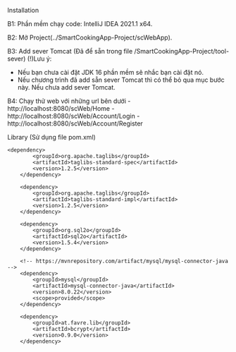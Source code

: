 Installation

B1: Phần mềm chạy code: IntelliJ IDEA 2021.1 x64.

B2: Mở Project(../SmartCookingApp-Project/scWebApp).

B3: Add sever Tomcat (Đã để sẵn trong file /SmartCookingApp-Project/tool-sever)
(!)Lưu ý:
- Nếu bạn chưa cài đặt JDK 16 phần mềm sẽ nhắc bạn cài đặt nó.
- Nếu chương trình đã add sẵn sever Tomcat thì có thể bỏ qua mục bước này.
Nếu chưa add sever Tomcat.

B4: Chạy thử web với những url bên dưới
	- http://localhost:8080/scWeb/Home
	- http://localhost:8080/scWeb/Account/Login
	- http://localhost:8080/scWeb/Account/Register




Library (Sử dụng file pom.xml)

<!-- taglibs -->
	<dependency>
            <groupId>org.apache.taglibs</groupId>
            <artifactId>taglibs-standard-spec</artifactId>
            <version>1.2.5</version>
        </dependency>

        <dependency>
            <groupId>org.apache.taglibs</groupId>
            <artifactId>taglibs-standard-impl</artifactId>
            <version>1.2.5</version>
        </dependency>
<!-- https://mvnrepository.com/artifact/org.sql2o/sql2o -->
        <dependency>
            <groupId>org.sql2o</groupId>
            <artifactId>sql2o</artifactId>
            <version>1.5.4</version>
        </dependency>

        <!-- https://mvnrepository.com/artifact/mysql/mysql-connector-java -->
        <dependency>
            <groupId>mysql</groupId>
            <artifactId>mysql-connector-java</artifactId>
            <version>8.0.22</version>
            <scope>provided</scope>
        </dependency>

<!-- bcrypt  -->
        <dependency>
            <groupId>at.favre.lib</groupId>
            <artifactId>bcrypt</artifactId>
            <version>0.9.0</version>
        </dependency>



